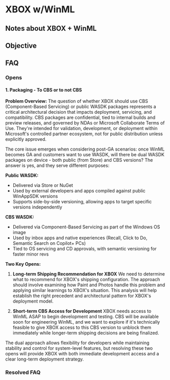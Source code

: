 # XBOX w/WinML

## Notes about XBOX + WinML

## Objective

## FAQ

### Opens

#### 1. Packaging - To CBS or to not CBS

**Problem Overview:**
The question of whether XBOX should use CBS (Component-Based Servicing) or public WASDK packages represents a critical architectural decision that impacts deployment, servicing, and compatibility. CBS packages are confidential, tied to internal builds and preview releases, and governed by NDAs or Microsoft Collaborate Terms of Use. They're intended for validation, development, or deployment within Microsoft's controlled partner ecosystem, not for public distribution unless explicitly approved.

The core issue emerges when considering post-GA scenarios: once WinML becomes GA and customers want to use WASDK, will there be dual WASDK packages on device - both public (from Store) and CBS versions? The answer is yes, and they serve different purposes:

**Public WASDK:**
- Delivered via Store or NuGet
- Used by external developers and apps compiled against public WinAppSDK versions
- Supports side-by-side versioning, allowing apps to target specific versions independently

**CBS WASDK:**
- Delivered via Component-Based Servicing as part of the Windows OS image
- Used by inbox apps and native experiences (Recall, Click to Do, Semantic Search on Copilot+ PCs)
- Tied to OS servicing and CD approvals, with semantic versioning for faster minor revs

**Two Key Opens:**

1. **Long-term Shipping Recommendation for XBOX**
   We need to determine what to recommend for XBOX's shipping configuration. The approach should involve examining how Paint and Photos handle this problem and applying similar learnings to XBOX's situation. This analysis will help establish the right precedent and architectural pattern for XBOX's deployment model.

2. **Short-term CBS Access for Development**
   XBOX needs access to WinML ASAP to begin development and testing. CBS will be available soon for engineering WinML, and we want to explore if it's technically feasible to give XBOX access to this CBS version to unblock them immediately while longer-term shipping decisions are being finalized.

The dual approach allows flexibility for developers while maintaining stability and control for system-level features, but resolving these two opens will provide XBOX with both immediate development access and a clear long-term deployment strategy.

### Resolved FAQ
